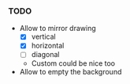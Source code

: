 ### TODO
- Allow to mirror drawing
    - [x] vertical
    - [x] horizontal
    - [ ] diagonal
    - Custom could be nice too
- Allow to empty the background
